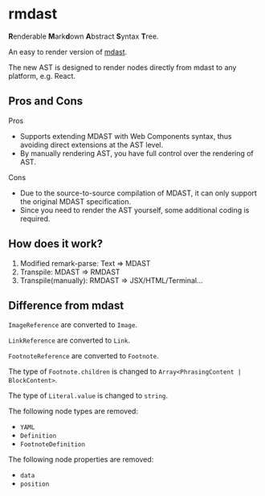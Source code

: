 # rmdast

**R**enderable **M**ark**d**own **A**bstract **S**yntax **T**ree.

An easy to render version of [mdast](https://github.com/syntax-tree/mdast).

The new AST is designed to render nodes directly from mdast to any platform,
e.g. React.

## Pros and Cons

Pros
- Supports extending MDAST with Web Components syntax, thus avoiding direct extensions at the AST level.
- By manually rendering AST, you have full control over the rendering of AST.

Cons
- Due to the source-to-source compilation of MDAST, it can only support the original MDAST specification.
- Since you need to render the AST yourself, some additional coding is required.

## How does it work?

1. Modified remark-parse: Text => MDAST
2. Transpile: MDAST => RMDAST
3. Transpile(manually): RMDAST => JSX/HTML/Terminal...

## Difference from mdast

`ImageReference` are converted to `Image`.

`LinkReference` are converted to `Link`.

`FootnoteReference` are converted to `Footnote`.

The type of `Footnote.children` is changed to `Array<PhrasingContent | BlockContent>`.

The type of `Literal.value` is changed to `string`.

The following node types are removed:
- `YAML`
- `Definition`
- `FootnoteDefinition`

The following node properties are removed:
- `data`
- `position`
